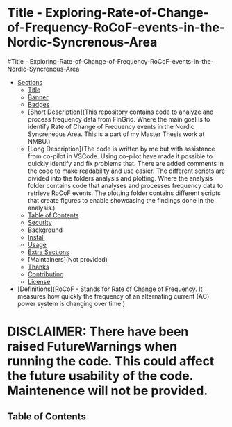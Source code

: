 # Title - Exploring-Rate-of-Change-of-Frequency-RoCoF-events-in-the-Nordic-Syncrenous-Area

#Title - Exploring-Rate-of-Change-of-Frequency-RoCoF-events-in-the-Nordic-Syncrenous-Area


- [Sections](#sections)
  - [Title](#Title)
  - [Banner](#banner)
  - [Badges](#badges)
  - [Short Description](This repository contains code to analyze and process frequency data from FinGrid. Where the main goal is to identify Rate of Change of Frequency events in the Nordic Syncreneous Area. This is a part of my Master Thesis work at NMBU.)
  - [Long Description](The code is written by me but with assistance from co-pilot in VSCode. Using co-pilot have made it possible to quickly identify and fix problems that. There are added comments in the code to make readability and use easier. The different scripts are divided into the folders analysis and plotting. Where the analysis folder contains code that analyses and processes frequency data to retrieve RoCoF events. The plotting folder contains different scripts that create figures to enable showcasing the findings done in the analysis.)
  - [Table of Contents](#table-of-contents-1)
  - [Security](#security)
  - [Background](#background)
  - [Install](#install)
  - [Usage](#usage)
  - [Extra Sections](#extra-sections)
  - [Maintainers](Not provided)
  - [Thanks](#thanks)
  - [Contributing](#contributing)
  - [License](#license)
- [Definitions](RoCoF - Stands for Rate of Change of Frequency. It measures how quickly the frequency of an alternating current (AC) power system is changing over time.)

# DISCLAIMER: There have been raised FutureWarnings when running the code. This could affect the future usability of the code. Maintenence will not be provided.
## Table of Contents

